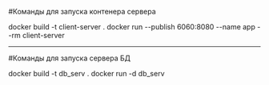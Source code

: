 #Команды для запуска контенера сервера


docker build -t client-server .
docker run --publish 6060:8080 --name app --rm client-server

---

#Команды для запуска сервера БД

docker build -t db_serv .
docker run -d db_serv